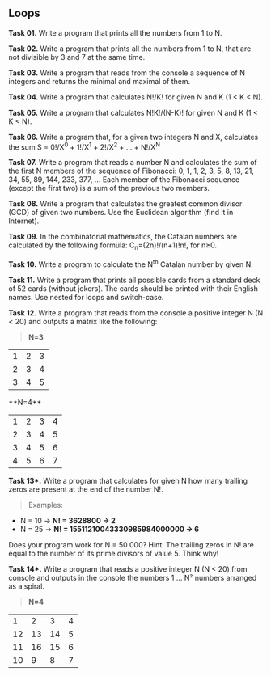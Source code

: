 ## Loops

**Task 01.** Write a program that prints all the numbers from 1 to N.

**Task 02.** Write a program that prints all the numbers from 1 to N, that are not divisible by 3 and 7 at the same time.

**Task 03.** Write a program that reads from the console a sequence of N integers and returns the minimal and maximal of them.

**Task 04.** Write a program that calculates N!/K! for given N and K (1 < K < N).

**Task 05.** Write a program that calculates N!K!/(N-K)! for given N and K (1 < K < N).

**Task 06.** Write a program that, for a given two integers N and X, calculates the sum S = 0!/X<sup>0</sup> + 1!/X<sup>1</sup> + 2!/X<sup>2</sup> + ... + N!/X<sup>N</sup>

**Task 07.** Write a program that reads a number N and calculates the sum of the first N members of the sequence of Fibonacci: 0, 1, 1, 2, 3, 5, 8, 13, 21, 34, 55, 89, 144, 233, 377, ... Each member of the Fibonacci sequence (except the first two) is a sum of the previous two members.

**Task 08.** Write a program that calculates the greatest common divisor (GCD) of given two numbers. Use the Euclidean algorithm (find it in Internet).

**Task 09.** In the combinatorial mathematics, the Catalan numbers are calculated by the following formula: C<sub>n</sub>=(2n)!/(n+1)!n!, for n≥0.

**Task 10.** Write a program to calculate the N<sup>th</sup> Catalan number by given N.

**Task 11.** Write a program that prints all possible cards from a standard deck of 52 cards (without jokers). The cards should be printed with their English names. Use nested for loops and switch-case.

**Task 12.** Write a program that reads from the console a positive integer N (N < 20) and outputs a matrix like the following:
>**N=3**
<table>
    <tr><td>1</td><td>2</td><td>3</td></tr>
    <tr><td>2</td><td>3</td><td>4</td></tr>
    <tr><td>3</td><td>4</td><td>5</td></tr>
</table>
**N=4**
<table>
    <tr><td>1</td><td>2</td><td>3</td><td>4</td></tr>
    <tr><td>2</td><td>3</td><td>4</td><td>5</td></tr>
    <tr><td>3</td><td>4</td><td>5</td><td>6</td></tr>
    <tr><td>4</td><td>5</td><td>6</td><td>7</td></tr>
</table>

**Task 13\*.** Write a program that calculates for given N how many trailing zeros are present at the end of the number N!.
>Examples:
* N = 10 → **N! = 3628800 → 2**
* N = 25 → **N! = 15511210043330985984000000 → 6**

Does your program work for N = 50 000? Hint: The trailing zeros in N! are equal to the number of its prime divisors of value 5. Think why!
    
**Task 14\*.** Write a program that reads a positive integer N (N < 20) from console and outputs in the console the numbers 1 ... N² numbers arranged as a spiral.

>**N=4**
<table>
    <tr><td>1</td><td>2</td><td>3</td><td>4</td></tr>
    <tr><td>12</td><td>13</td><td>14</td><td>5</td></tr>
    <tr><td>11</td><td>16</td><td>15</td><td>6</td></tr>
    <tr><td>10</td><td>9</td><td>8</td><td>7</td></tr>
</table>
